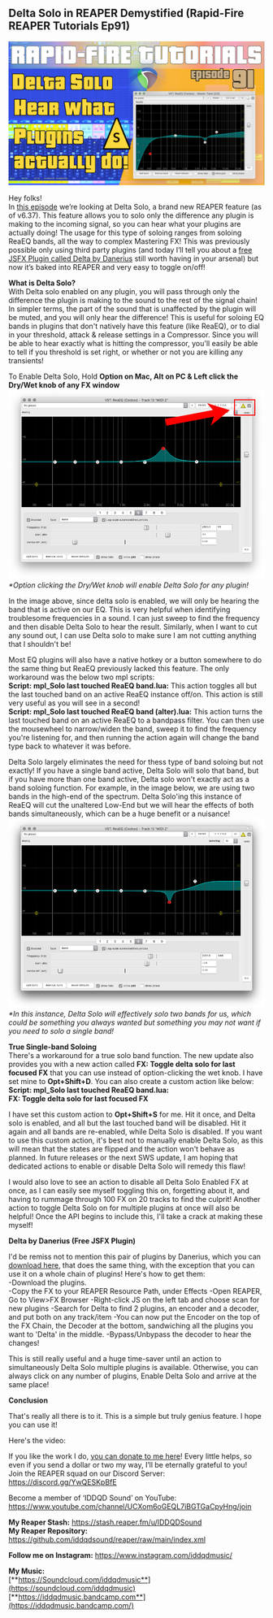 ## Delta Solo in REAPER Demystified (Rapid-Fire REAPER Tutorials Ep91)

![](/blog/rfrt/91/RFRT-EP91.jpg)

Hey folks!  
 In [this episode](https://youtu.be/xxYuM0bpFew) we’re looking at Delta Solo, a brand new REAPER feature (as of v6.37). This feature allows you to solo only the difference any plugin is making to the incoming signal, so you can hear what your plugins are actually doing! The usage for this type of soloing ranges from soloing ReaEQ bands, all the way to complex Mastering FX! This was previously possible only using third party plugins (and today I’ll tell you about a [free JSFX Plugin called Delta by Danerius](https://work.danerius.se/download-section/) still worth having in your arsenal) but now it’s baked into REAPER and very easy to toggle on/off!

**What is Delta Solo?**  
With Delta solo enabled on any plugin, you will pass through only the difference the plugin is making to the sound to the rest of the signal chain! In simpler terms, the part of the sound that is unaffected by the plugin will be muted, and you will only hear the difference! This is useful for soloing EQ bands in plugins that don't natively have this feature (like ReaEQ), or to dial in your threshold, attack & release settings in a Compressor. Since you will be able to hear exactly what is hitting the compressor, you'll easily be able to tell if you threshold is set right, or whether or not you are killing any transients!

 To Enable Delta Solo, Hold **Option on Mac, Alt on PC & Left click the Dry/Wet knob of any FX window**  
![](/blog/rfrt/91/rfrtep91-1.png)
_\*Option clicking the Dry/Wet knob will enable Delta Solo for any plugin!_

In the image above, since delta solo is enabled, we will only be hearing the band that is active on our EQ. This is very helpful when identifying troublesome frequencies in a sound. I can just sweep to find the frequency and then disable Delta Solo to hear the result. Similarly, when I want to cut any sound out, I can use Delta solo to make sure I am not cutting anything that I shouldn't be!

Most EQ plugins will also have a native hotkey or a button somewhere to do the same thing but ReaEQ previously lacked this feature. The only workaround was the below two mpl scripts:  
**Script: mpl_Solo last touched ReaEQ band.lua:** This action toggles all but the last touched band on an active ReaEQ instance off/on. This action is still very useful as you will see in a second!  
**Script: mpl_Solo last touched ReaEQ band (alter).lua:** This action turns the last touched band on an active ReaEQ to a bandpass filter. You can then use the mousewheel to narrow/widen the band, sweep it to find the frequency you're listening for, and then running the action again will change the band type back to whatever it was before.

Delta Solo largely eliminates the need for thess type of band soloing but not exactly! If you have a single band active, Delta Solo will solo that band, but if you have more than one band active, Delta solo won't exactly act as a band soloing function. For example, in the image below, we are using two bands in the high-end of the spectrum. Delta Solo'ing this instance of ReaEQ will cut the unaltered Low-End but we will hear the effects of both bands simultaneously, which can be a huge benefit or a nuisance!
![](/blog/rfrt/91/rfrtep91-2.png)
_\*In this instance, Delta Solo will effectively solo two bands for us, which could be something you always wanted but something you may not want if you need to solo a single band!_

**True Single-band Soloing**  
There's a workaround for a true solo band function. The new update also provides you with a new action called **FX: Toggle delta solo for last focused FX** that you can use instead of option-clicking the wet knob. I have set mine to **Opt+Shift+D**. You can also create a custom action like below:  
**Script: mpl_Solo last touched ReaEQ band.lua:**  
**FX: Toggle delta solo for last focused FX**

 I have set this custom action to **Opt+Shift+S** for me. Hit it once, and Delta solo is enabled, and all but the last touched band will be disabled. Hit it again and all bands are re-enabled, while Delta Solo is disabled. If you want to use this custom action, it's best not to manually enable Delta Solo, as this will mean that the states are flipped and the action won't behave as planned. In future releases or the next SWS update, I am hoping that dedicated actions to enable or disable Delta Solo will remedy this flaw!

I would also love to see an action to disable all Delta Solo Enabled FX at once, as I can easily see myself toggling this on, forgetting about it, and having to rummage through 100 FX on 20 tracks to find the culprit! Another action to toggle Delta Solo on for multiple plugins at once will also be helpful! Once the API begins to include this, I'll take a crack at making these myself!

**Delta by Danerius (Free JSFX Plugin)**

 I'd be remiss not to mention this pair of plugins by Danerius, which you can [download here](https://work.danerius.se/download-section/), that does the same thing, with the exception that you can use it on a whole chain of plugins! Here's how to get them:  
 -Download the plugins.  
 -Copy the FX to your REAPER Resource Path, under Effects
 -Open REAPER, Go to View>FX Browser
 -Right-click JS on the left tab and choose scan for new plugins
 -Search for Delta to find 2 plugins, an encoder and a decoder, and put both on any track/item
 -You can now put the Encoder on the top of the FX Chain, the Decoder at the bottom, sandwiching all the plugins you want to 'Delta' in the middle.
 -Bypass/Unbypass the decoder to hear the changes!

 This is still really useful and a huge time-saver until an action to simultaneously Delta Solo multiple plugins is available. Otherwise, you can always click on any number of plugins, Enable Delta Solo and arrive at the same place!

**Conclusion**

That's really all there is to it. This is a simple but truly genius feature. I hope you can use it!

Here's the video:

<youtube id="xxYuM0bpFew"></youtube>

If you like the work I do, [you can donate to me here](http://www.buymeacoffee.com/iddqdsound)! Every little helps, so even if you send a dollar or two my way, I’ll be eternally grateful to you!  
 Join the REAPER squad on our Discord Server:  
<https://discord.gg/YwQESKpBfE>

Become a member of ‘IDDQD Sound’ on YouTube: <https://www.youtube.com/channel/UCXom6oGEQL7iBGTGaCpyHng/join>

**My Reaper Stash:** <https://stash.reaper.fm/u/IDDQDSound>  
**My Reaper Repository:** <https://github.com/iddqdsound/reaper/raw/main/index.xml>

**Follow me on Instagram:** <https://www.instagram.com/iddqdmusic/>

**My Music:**  
[**https://Soundcloud.com/iddqdmusic**](https://soundcloud.com/iddqdmusic)  
[**https://iddqdmusic.bandcamp.com**](https://iddqdmusic.bandcamp.com/)

